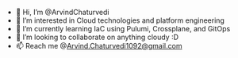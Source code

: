 - 👋 Hi, I’m @ArvindChaturvedi
- 👀 I’m interested in Cloud technologies and platform engineering
- 🌱 I’m currently learning IaC using Pulumi, Crossplane, and GitOps
- 💞️ I’m looking to collaborate on anything cloudy :D
- 📫 Reach me @Arvind.Chaturvedi1092@gmail.com

<!---
ArvindChaturvedi/ArvindChaturvedi is a ✨ special ✨ repository because its `README.md` (this file) appears on your GitHub profile.
You can click the Preview link to take a look at your changes.
--->
